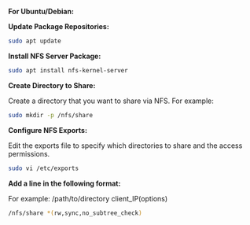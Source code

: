 **For Ubuntu/Debian:**

**Update Package Repositories:**
```bash
sudo apt update
```
**Install NFS Server Package:**

```bash
sudo apt install nfs-kernel-server
```
**Create Directory to Share:**

Create a directory that you want to share via NFS. For example:

```bash
sudo mkdir -p /nfs/share
```
**Configure NFS Exports:**

Edit the exports file to specify which directories to share and the access permissions.

```bash
sudo vi /etc/exports
```

**Add a line in the following format:**

For example:
/path/to/directory client_IP(options)
```bash
/nfs/share *(rw,sync,no_subtree_check)
```
